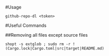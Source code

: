 #Usage

    github-repo-dl <token>

#Useful Commands

##Removing all files except source files

    shopt -s extglob ; sudo rm -r !(Cargo.lock|Cargo.toml|src|target|README.md)
